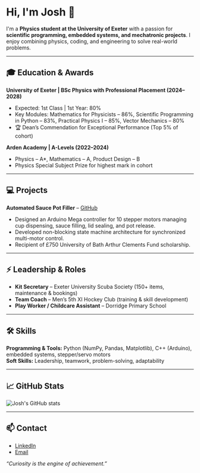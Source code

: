 # Hi, I'm Josh 👋

I'm a **Physics student at the University of Exeter** with a passion for **scientific programming, embedded systems, and mechatronic projects**. I enjoy combining physics, coding, and engineering to solve real-world problems.

---

## 🎓 Education & Awards
**University of Exeter | BSc Physics with Professional Placement (2024–2028)**  
- Expected: 1st Class | 1st Year: 80%  
- Key Modules: Mathematics for Physicists – 86%, Scientific Programming in Python – 83%, Practical Physics I – 85%, Vector Mechanics – 80%  
- 🏆 Dean’s Commendation for Exceptional Performance (Top 5% of cohort)  

**Arden Academy | A-Levels (2022–2024)**  
- Physics – A*, Mathematics – A, Product Design – B  
- Physics Special Subject Prize for highest mark in cohort  

---

## 💻 Projects
**Automated Sauce Pot Filler** – [GitHub](https://github.com/joshbowley)  
- Designed an Arduino Mega controller for 10 stepper motors managing cup dispensing, sauce filling, lid sealing, and pot release.  
- Developed non-blocking state machine architecture for synchronized multi-motor control.  
- Recipient of £750 University of Bath Arthur Clements Fund scholarship.  

---

## ⚡ Leadership & Roles
- **Kit Secretary** – Exeter University Scuba Society (150+ items, maintenance & bookings)  
- **Team Coach** – Men’s 5th XI Hockey Club (training & skill development)  
- **Play Worker / Childcare Assistant** – Dorridge Primary School  

---

## 🛠 Skills
**Programming & Tools:** Python (NumPy, Pandas, Matplotlib), C++ (Arduino), embedded systems, stepper/servo motors  
**Soft Skills:** Leadership, teamwork, problem-solving, adaptability  

---

## 📈 GitHub Stats
![Josh's GitHub stats](https://github-readme-stats.vercel.app/api?username=joshbowley&show_icons=true&hide_border=true&count_private=true&theme=radical)

---

## 📫 Contact
- [LinkedIn](https://www.linkedin.com/in/joshbowley)  
- [Email](mailto:jb1753@exeter.ac.uk)  

*“Curiosity is the engine of achievement.”*
